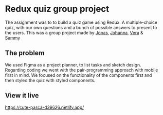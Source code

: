 # Redux quiz group project

The assignment was to to build a quiz game using Redux. A multiple-choice quiz, with our own questions and a bunch of possible answers to present to the users.
This was a group project made by [Jonas](https://github.com/jonsjak), [Johanna](https://github.com/JohLeo), [Vera](https://github.com/Vera-Sjunnesson) & [Sammy](https://github.com/sammyolsson)

## The problem

We used Figma as a project planner, to list tasks and sketch design.
Regarding coding we went with the pair-programming approach with mobile first in mind.
We focused on the functionality of the components first and then styled the quiz with styled components.

## View it live

https://cute-pasca-d39626.netlify.app/
